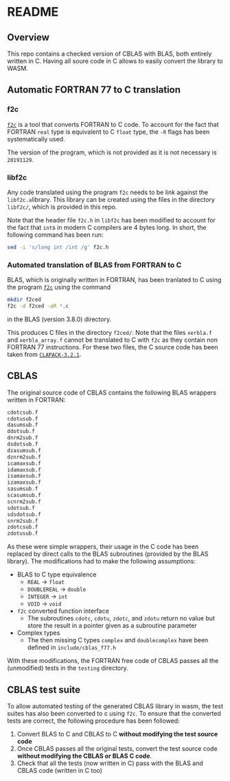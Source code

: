 # README

## Overview

This repo contains a checked version of CBLAS with BLAS, both entirely written
in C. Having all soure code in C allows to easily convert the library to WASM.

## Automatic FORTRAN 77 to C translation

### f2c

[`f2c`](https://www.netlib.org/f2c/) is a tool that converts FORTRAN to C code.
To account for the fact that FORTRAN `real` type is equivalent to C `float`
type, the `-R` flags has been systematically used.

The version of the program, which is not provided as it is not necessary is
`20191129`.

### libf2c

Any code translated using the program `f2c` needs to be link against the
`libf2c.a`library. This library can be created using the files in the directory
`libf2c/`, which is provided in this repo.

Note that the header file `f2c.h` in `libf2c` has been modified to account for
the fact that `int`s in modern C compilers are 4 bytes long. In short, the
following command has been run:

```bash
sed -i 's/long int /int /g' f2c.h
```

### Automated translation of BLAS from FORTRAN to C

BLAS, which is originally written in FORTRAN, has been tranlated to C using the
program [`f2c`](https://www.netlib.org/f2c/) using the command

```bash
mkdir f2ced
f2c -d f2ced -aR *.c
```

in the BLAS (version 3.8.0) directory.

This produces C files in the directory `f2ced/`. Note that the files `xerbla.f`
and `xerbla_array.f` cannot be translated to C with `f2c` as they contain non
FORTRAN 77 instructions. For these two files, the C source code has been taken
from [`CLAPACK-3.2.1`](https://www.netlib.org/clapack/).

## CBLAS

The original source code of CBLAS contains the following  BLAS wrappers written
in FORTRAN:

```bash
cdotcsub.f
cdotusub.f
dasumsub.f
ddotsub.f
dnrm2sub.f
dsdotsub.f
dzasumsub.f
dznrm2sub.f
icamaxsub.f
idamaxsub.f
isamaxsub.f
izamaxsub.f
sasumsub.f
scasumsub.f
scnrm2sub.f
sdotsub.f
sdsdotsub.f
snrm2sub.f
zdotcsub.f
zdotusub.f
```

As these were simple wrappers, their usage in the C code has been replaced
by direct calls to the BLAS subroutines (provided by the BLAS library). The
modifications had to make the following assumptions:

* BLAS to C type equivalence
  * `REAL` -> `float`
  * `DOUBLEREAL` -> `double`
  * `INTEGER` -> `int`
  * `VOID` -> `void`
* `f2c` converted function interface
  * The subroutines `cdotc`, `cdotu`, `zdotc`, and `zdotu` return no value but
    store the result in a pointer given as a subroutine parameter
* Complex types
  * The then missing C types `complex` and `doublecomplex` have been defined
    in `include/cblas_f77.h`

With these modifications, the FORTRAN free code of CBLAS passes all the
(unmodified) tests in the `testing` directory.

## CBLAS test suite

To allow automated testing of the generated CBLAS library in wasm, the test
suites has also been converted to c using `f2c`. To ensure that the converted
tests are correct, the following procedure has been followed:

1. Convert BLAS to C and CBLAS to C **without modifying the test source code**
2. Once CBLAS passes all the original tests, convert the test source code
  **without modifying the CBLAS or BLAS C code**.
3. Check that all the tests (now written in C) pass with the BLAS and CBLAS
  code (written in C too)

